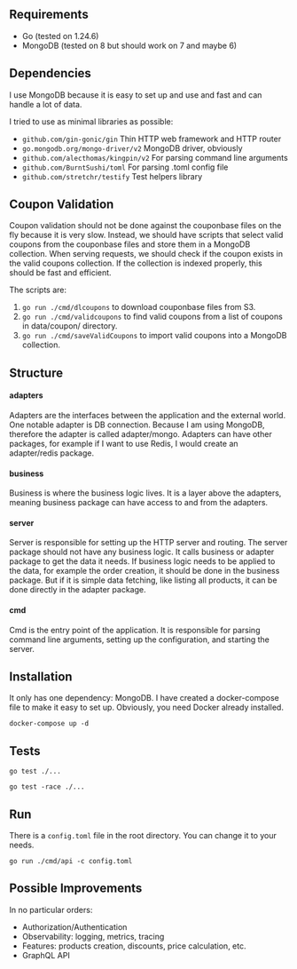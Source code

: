 ## Requirements

* Go (tested on 1.24.6)
* MongoDB (tested on 8 but should work on 7 and maybe 6)

## Dependencies

I use MongoDB because it is easy to set up and use and fast and can handle a lot of data.

I tried to use as minimal libraries as possible:
* `github.com/gin-gonic/gin`         Thin HTTP web framework and HTTP router
* `go.mongodb.org/mongo-driver/v2`   MongoDB driver, obviously
* `github.com/alecthomas/kingpin/v2` For parsing command line arguments
* `github.com/BurntSushi/toml`       For parsing .toml config file
* `github.com/stretchr/testify`      Test helpers library

## Coupon Validation

Coupon validation should not be done against the couponbase files on the fly because it is very slow.
Instead, we should have scripts that select valid coupons from the couponbase files and store them in a MongoDB 
collection.
When serving requests, we should check if the coupon exists in the valid coupons collection.
If the collection is indexed properly, this should be fast and efficient.

The scripts are:
1. `go run ./cmd/dlcoupons` to download couponbase files from S3.
2. `go run ./cmd/validcoupons` to find valid coupons from a list of coupons in data/coupon/ directory.
3. `go run ./cmd/saveValidCoupons` to import valid coupons into a MongoDB collection.

## Structure

#### adapters

Adapters are the interfaces between the application and the external world.
One notable adapter is DB connection. Because I am using MongoDB, therefore the adapter is called adapter/mongo.
Adapters can have other packages, for example if I want to use Redis, I would create an adapter/redis package.

#### business

Business is where the business logic lives. It is a layer above the adapters, meaning business package can have access
to and from the adapters.

#### server

Server is responsible for setting up the HTTP server and routing.
The server package should not have any business logic. It calls business or adapter package to get the data it needs.
If business logic needs to be applied to the data, for example the order creation, it should be done in the business
package.
But if it is simple data fetching, like listing all products, it can be done directly in the adapter package.

#### cmd

Cmd is the entry point of the application. It is responsible for parsing command line arguments, setting up the
configuration, and starting the server.

## Installation

It only has one dependency: MongoDB.
I have created a docker-compose file to make it easy to set up. Obviously, you need Docker already installed.

`docker-compose up -d`

## Tests

`go test ./...`

`go test -race ./...`

## Run

There is a `config.toml` file in the root directory. You can change it to your needs.

`go run ./cmd/api -c config.toml`

## Possible Improvements

In no particular orders:

* Authorization/Authentication
* Observability: logging, metrics, tracing
* Features: products creation, discounts, price calculation, etc.
* GraphQL API
